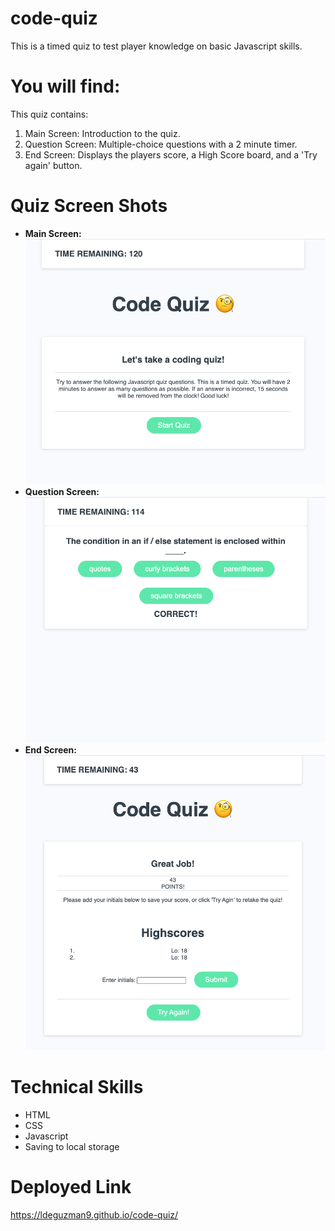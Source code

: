 # code-quiz

This is a timed quiz to test player knowledge on basic Javascript skills.

# You will find:

This quiz contains:

1. Main Screen: Introduction to the quiz.
2. Question Screen: Multiple-choice questions with a 2 minute timer.
3. End Screen: Displays the players score, a High Score board, and a 'Try again' button.

# Quiz Screen Shots

- **Main Screen:**
  ![Quiz Screen](https://github.com/Ldeguzman9/code-quiz/blob/main/assets/images/quiz%20screen.png?raw=true)
- **Question Screen:**
  ![Questions](https://github.com/Ldeguzman9/code-quiz/blob/main/assets/images/question%20screen.png?raw=true)
- **End Screen:**
  ![HighScores](https://github.com/Ldeguzman9/code-quiz/blob/main/assets/images/end%20screen.png?raw=true)

# Technical Skills

- HTML
- CSS
- Javascript
- Saving to local storage

# Deployed Link

https://ldeguzman9.github.io/code-quiz/

